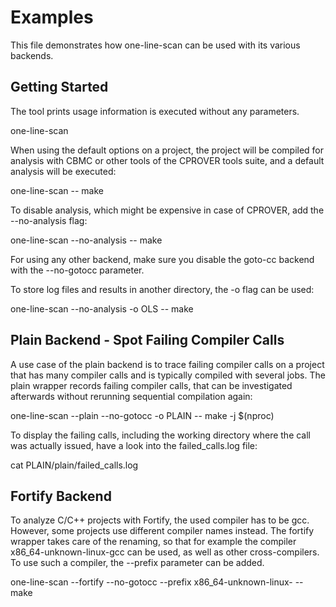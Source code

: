 # Examples

This file demonstrates how one-line-scan can be used with its various backends.

## Getting Started

The tool prints usage information is executed without any parameters.

 one-line-scan

When using the default options on a project, the project will be compiled for
analysis with CBMC or other tools of the CPROVER tools suite, and a default
analysis will be executed:

 one-line-scan -- make

To disable analysis, which might be expensive in case of CPROVER, add the
--no-analysis flag:

 one-line-scan --no-analysis -- make

For using any other backend, make sure you disable the goto-cc backend with the
--no-gotocc parameter.

To store log files and results in another directory, the -o flag can be used:

 one-line-scan --no-analysis -o OLS -- make

## Plain Backend - Spot Failing Compiler Calls

A use case of the plain backend is to trace failing compiler calls on a project
that has many compiler calls and is typically compiled with several jobs. The
plain wrapper records failing compiler calls, that can be investigated
afterwards without rerunning sequential compilation again:

 one-line-scan --plain --no-gotocc -o PLAIN -- make -j $(nproc)

To display the failing calls, including the working directory where the call was
actually issued, have a look into the failed_calls.log file:

 cat PLAIN/plain/failed_calls.log

## Fortify Backend

To analyze C/C++ projects with Fortify, the used compiler has to be gcc.
However, some projects use different compiler names instead. The fortify wrapper
takes care of the renaming, so that for example the compiler
x86_64-unknown-linux-gcc can be used, as well as other cross-compilers. To use
such a compiler, the --prefix parameter can be added.

 one-line-scan --fortify --no-gotocc --prefix x86_64-unknown-linux- -- make
